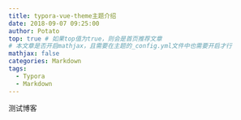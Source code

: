 ```yaml
---
title: typora-vue-theme主题介绍
date: 2018-09-07 09:25:00
author: Potato
top: true # 如果top值为true，则会是首页推荐文章
# 本文章是否开启mathjax，且需要在主题的_config.yml文件中也需要开启才行
mathjax: false
categories: Markdown
tags:
  - Typora
  - Markdown
---
```


测试博客